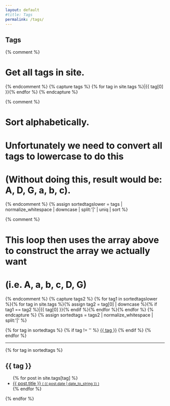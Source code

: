 ```yaml
---
layout: default
#title: Tags
permalink: /tags/
---
```


<h2>Tags</h2>

{% comment %}
# Get all tags in site.
{% endcomment %} 
{% capture tags %}
  {% for tag in site.tags %}|{{ tag[0] }}{% endfor %}
{% endcapture %}

{% comment %}
# Sort alphabetically.
# Unfortunately we need to convert all tags to lowercase to do this
# (Without doing this, result would be: A, D, G, a, b, c).
{% endcomment %}
{% assign sortedtagslower = tags | normalize_whitespace | downcase | split:'|' | uniq | sort %}

{% comment %}
# This loop then uses the array above to construct the array we actually want
# (i.e. A, a, b, c, D, G)
{% endcomment %}
{% capture tags2 %}
  {% for tag1 in sortedtagslower %}{% for tag in site.tags %}{% assign tag2 = tag[0] | downcase %}{% if tag1 == tag2 %}|{{ tag[0] }}{% endif %}{% endfor %}{% endfor %}
{% endcapture %}
{% assign sortedtags = tags2 | normalize_whitespace | split:'|' %}

<div class="tags-expo">

  <div class="tags-expo-list">
    {% for tag in sortedtags %}
      {% if tag != '' %}
      <a href="#{{ tag | slugify }}" class="post-tag">{{ tag }}</a>
      {% endif %}
    {% endfor %}
  </div>

  <hr/>

  <div class="tags-expo-section">
    {% for tag in sortedtags %}
    <h2 id="{{ tag | slugify }}">{{ tag }}</h2>
    <ul class="tags-expo-posts">
      {% for post in site.tags[tag] %}
        <a class="tag-post-link" href="{{ site.baseurl }}{{ post.url }}">
      <li {% if post.draft == true %}class="draft-post"{% endif %}>
        <span class="tag-post-title">{{ post.title }}</span>
        <small class="tag-post-date">( {{ post.date | date_to_string }} )</small>
      </li>
      </a>
      {% endfor %}
    </ul>
    {% endfor %}
  </div>
</div>